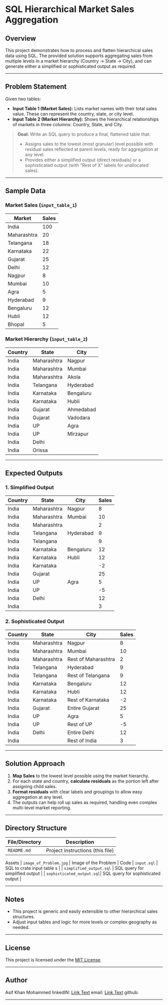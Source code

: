 # SQL Hierarchical Market Sales Aggregation

## Overview

This project demonstrates how to process and flatten hierarchical sales data using SQL. The provided solution supports aggregating sales from multiple levels in a market hierarchy (Country → State → City), and can generate either a simplified or sophisticated output as required.

---

## Problem Statement

Given two tables:

- **Input Table 1 (Market Sales):** Lists market names with their total sales value. These can represent the country, state, or city level.
- **Input Table 2 (Market Hierarchy):** Shows the hierarchical relationships of markets in three columns: Country, State, and City.

> **Goal:** Write an SQL query to produce a final, flattened table that:
> - Assigns sales to the lowest (most granular) level possible with residual sales reflected at parent levels, ready for aggregation at any level.
> - Provides either a simplified output (direct residuals) or a sophisticated output (with "Rest of X" labels for unallocated sales).

---

## Sample Data

### Market Sales (`input_table_1`)

| Market       | Sales |
|--------------|-------|
| India        | 100   |
| Maharashtra  | 20    |
| Telangana    | 18    |
| Karnataka    | 22    |
| Gujarat      | 25    |
| Delhi        | 12    |
| Nagpur       | 8     |
| Mumbai       | 10    |
| Agra         | 5     |
| Hyderabad    | 9     |
| Bengaluru    | 12    |
| Hubli        | 12    |
| Bhopal       | 5     |

### Market Hierarchy (`input_table_2`)

| Country | State       | City      |
|---------|-------------|-----------|
| India   | Maharashtra | Nagpur    |
| India   | Maharashtra | Mumbai    |
| India   | Maharashtra | Akola     |
| India   | Telangana   | Hyderabad |
| India   | Karnataka   | Bengaluru |
| India   | Karnataka   | Hubli     |
| India   | Gujarat     | Ahmedabad |
| India   | Gujarat     | Vadodara  |
| India   | UP          | Agra      |
| India   | UP          | Mirzapur  |
| India   | Delhi       |           |
| India   | Orissa      |           |

---

## Expected Outputs

### 1. Simplified Output

| Country | State       | City      | Sales |
|---------|-------------|-----------|-------|
| India   | Maharashtra | Nagpur    | 8     |
| India   | Maharashtra | Mumbai    | 10    |
| India   | Maharashtra |           | 2     |
| India   | Telangana   | Hyderabad | 9     |
| India   | Telangana   |           | 9     |
| India   | Karnataka   | Bengaluru | 12    |
| India   | Karnataka   | Hubli     | 12    |
| India   | Karnataka   |           | -2    |
| India   | Gujarat     |           | 25    |
| India   | UP          | Agra      | 5     |
| India   | UP          |           | -5    |
| India   | Delhi       |           | 12    |
| India   |             |           | 3     |

### 2. Sophisticated Output

| Country | State       | City                | Sales |
|---------|-------------|---------------------|-------|
| India   | Maharashtra | Nagpur              | 8     |
| India   | Maharashtra | Mumbai              | 10    |
| India   | Maharashtra | Rest of Maharashtra | 2     |
| India   | Telangana   | Hyderabad           | 9     |
| India   | Telangana   | Rest of Telangana   | 9     |
| India   | Karnataka   | Bengaluru           | 12    |
| India   | Karnataka   | Hubli               | 12    |
| India   | Karnataka   | Rest of Karnataka   | -2    |
| India   | Gujarat     | Entire Gujarat      | 25    |
| India   | UP          | Agra                | 5     |
| India   | UP          | Rest of UP          | -5    |
| India   | Delhi       | Entire Delhi        | 12    |
| India   |             | Rest of India       | 3     |

---

## Solution Approach

1. **Map Sales** to the lowest level possible using the market hierarchy.
2. For each state and country, **calculate residuals** as the portion left after assigning child sales.
3. **Format residuals** with clear labels and groupings to allow easy aggregation at any level.
4. The outputs can help roll up sales as required, handling even complex multi-level market reporting.

----
## Directory Structure

| File/Directory             | Description                                                   |
|---------------------------|----------------------------------------------------------------|
| `README.md`               | Project instructions (this file)                               |
Assets
| `image_of_Problem.jpg`    | Image of the Problem                                           |
Code
| `input.sql`               | SQL to crate input table     s                                 |
| `simplified_output.sql`   | SQL query for simplified output                                |
| `sophisticated_output.sql`| SQL query for sophisticated output                             |

---

## Notes

- This project is generic and easily extensible to other hierarchical sales structures.
- Adjust input tables and logic for more levels or complex geography as needed.

---

## License

This project is licensed under the [MIT License](LICENSE).

---

## Author

Asif Khan Mohammed
linkedIN: [Link Text](https://www.linkedin.com/in/asif-khan-mohammed-aksi/) 
email: [Link Text](asif.md1805@gmail.com)
github: 

---

